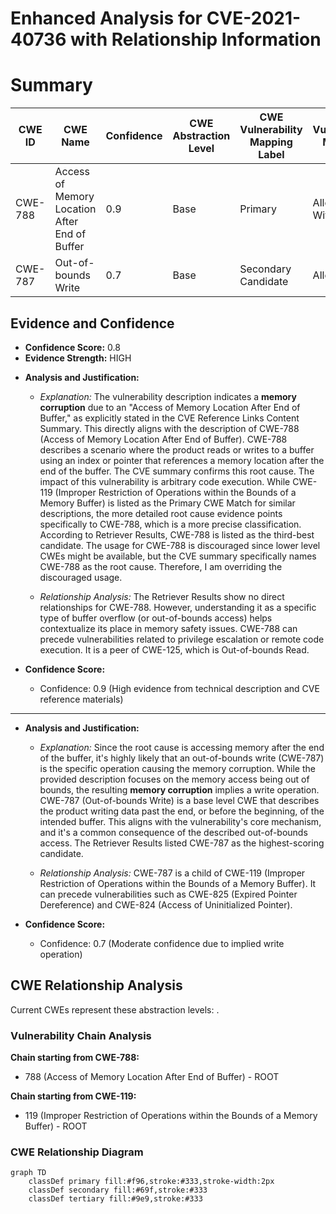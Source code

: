 # Enhanced Analysis for CVE-2021-40736 with Relationship Information

# Summary
| CWE ID | CWE Name | Confidence | CWE Abstraction Level | CWE Vulnerability Mapping Label | CWE-Vulnerability Mapping Notes |
|---|---|---|---|---|---|
| CWE-788 | Access of Memory Location After End of Buffer | 0.9 | Base | Primary | Allowed-With-Review |
| CWE-787 | Out-of-bounds Write | 0.7 | Base | Secondary Candidate | Allowed |

## Evidence and Confidence

*   **Confidence Score:** 0.8
*   **Evidence Strength:** HIGH

- **Analysis and Justification:**  
  - *Explanation:* The vulnerability description indicates a **memory corruption** due to an "Access of Memory Location After End of Buffer," as explicitly stated in the CVE Reference Links Content Summary. This directly aligns with the description of CWE-788 (Access of Memory Location After End of Buffer). CWE-788 describes a scenario where the product reads or writes to a buffer using an index or pointer that references a memory location after the end of the buffer. The CVE summary confirms this root cause. The impact of this vulnerability is arbitrary code execution. While CWE-119 (Improper Restriction of Operations within the Bounds of a Memory Buffer) is listed as the Primary CWE Match for similar descriptions, the more detailed root cause evidence points specifically to CWE-788, which is a more precise classification. According to Retriever Results, CWE-788 is listed as the third-best candidate. The usage for CWE-788 is discouraged since lower level CWEs might be available, but the CVE summary specifically names CWE-788 as the root cause. Therefore, I am overriding the discouraged usage.

  - *Relationship Analysis:* The Retriever Results show no direct relationships for CWE-788. However, understanding it as a specific type of buffer overflow (or out-of-bounds access) helps contextualize its place in memory safety issues. CWE-788 can precede vulnerabilities related to privilege escalation or remote code execution. It is a peer of CWE-125, which is Out-of-bounds Read.

- **Confidence Score:**  
  - Confidence: 0.9 (High evidence from technical description and CVE reference materials)

---

- **Analysis and Justification:**  
  - *Explanation:* Since the root cause is accessing memory after the end of the buffer, it's highly likely that an out-of-bounds write (CWE-787) is the specific operation causing the memory corruption. While the provided description focuses on the memory access being out of bounds, the resulting **memory corruption** implies a write operation. CWE-787 (Out-of-bounds Write) is a base level CWE that describes the product writing data past the end, or before the beginning, of the intended buffer. This aligns with the vulnerability's core mechanism, and it's a common consequence of the described out-of-bounds access. The Retriever Results listed CWE-787 as the highest-scoring candidate.

  - *Relationship Analysis:* CWE-787 is a child of CWE-119 (Improper Restriction of Operations within the Bounds of a Memory Buffer). It can precede vulnerabilities such as CWE-825 (Expired Pointer Dereference) and CWE-824 (Access of Uninitialized Pointer).

- **Confidence Score:**  
  - Confidence: 0.7 (Moderate confidence due to implied write operation)


## CWE Relationship Analysis

Current CWEs represent these abstraction levels: .


### Vulnerability Chain Analysis

**Chain starting from CWE-788:**
- 788 (Access of Memory Location After End of Buffer) - ROOT


**Chain starting from CWE-119:**
- 119 (Improper Restriction of Operations within the Bounds of a Memory Buffer) - ROOT



### CWE Relationship Diagram

```mermaid
graph TD
    classDef primary fill:#f96,stroke:#333,stroke-width:2px
    classDef secondary fill:#69f,stroke:#333
    classDef tertiary fill:#9e9,stroke:#333
```
